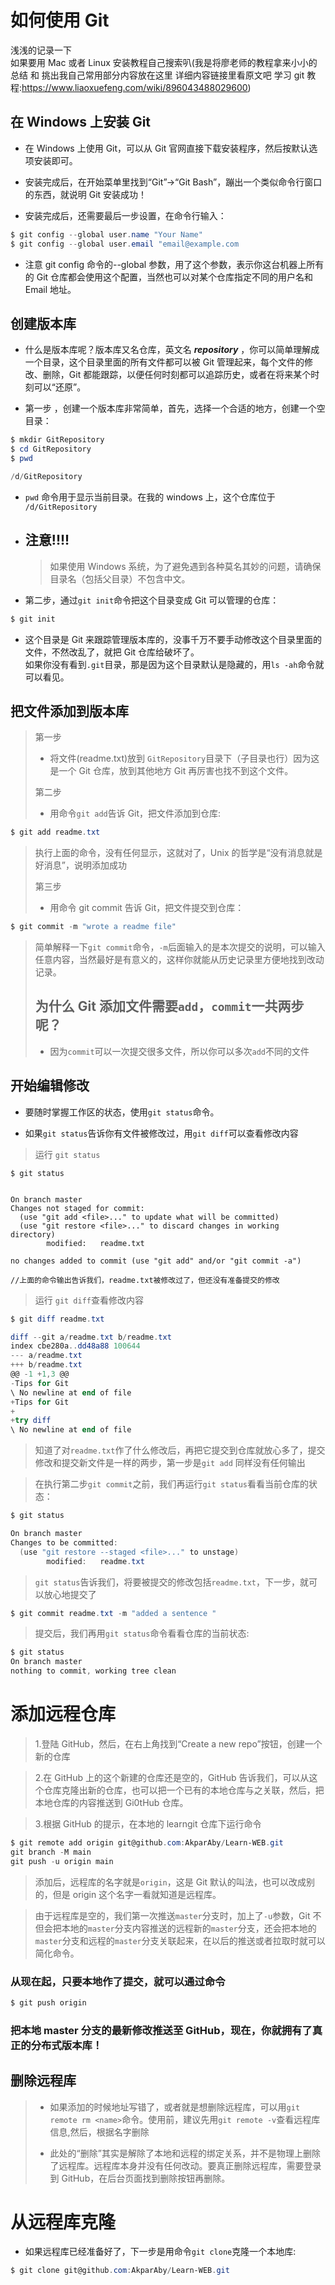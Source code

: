# 如何使用 Git

浅浅的记录一下 </br>
如果要用 Mac 或者 Linux 安装教程自己搜索叭(我是将廖老师的教程拿来小小的总结 和 挑出我自己常用部分内容放在这里 详细内容链接里看原文吧 学习 git 教程:https://www.liaoxuefeng.com/wiki/896043488029600)

## 在 Windows 上安装 Git

- 在 Windows 上使用 Git，可以从 Git 官网直接下载安装程序，然后按默认选项安装即可。

- 安装完成后，在开始菜单里找到“Git”->“Git Bash”，蹦出一个类似命令行窗口的东西，就说明 Git 安装成功！

- 安装完成后，还需要最后一步设置，在命令行输入：

```powershell
$ git config --global user.name "Your Name"
$ git config --global user.email "email@example.com
```

- 注意 git config 命令的--global 参数，用了这个参数，表示你这台机器上所有的 Git 仓库都会使用这个配置，当然也可以对某个仓库指定不同的用户名和 Email 地址。

## 创建版本库

- 什么是版本库呢？版本库又名仓库，英文名 _**repository**_ ，你可以简单理解成一个目录，这个目录里面的所有文件都可以被 Git 管理起来，每个文件的修改、删除，Git 都能跟踪，以便任何时刻都可以追踪历史，或者在将来某个时刻可以“还原”。

- 第一步 ，创建一个版本库非常简单，首先，选择一个合适的地方，创建一个空目录：

```powershell
$ mkdir GitRepository
$ cd GitRepository
$ pwd

/d/GitRepository
```

- `pwd` 命令用于显示当前目录。在我的 windows 上，这个仓库位于 `/d/GitRepository`

- ## 注意!!!!

  > 如果使用 Windows 系统，为了避免遇到各种莫名其妙的问题，请确保目录名（包括父目录）不包含中文。

- 第二步，通过`git init`命令把这个目录变成 Git 可以管理的仓库：

```powershell
$ git init
```

- 这个目录是 Git 来跟踪管理版本库的，没事千万不要手动修改这个目录里面的文件，不然改乱了，就把 Git 仓库给破坏了。  
  如果你没有看到`.git`目录，那是因为这个目录默认是隐藏的，用`ls -ah`命令就可以看见。

## 把文件添加到版本库

> 第一步
>
> - 将文件(readme.txt)放到 `GitRepository`目录下（子目录也行）因为这是一个 Git 仓库，放到其他地方 Git 再厉害也找不到这个文件。
>
> 第二步
>
> - 用命令`git add`告诉 Git，把文件添加到仓库:

```powershell
$ git add readme.txt
```

> 执行上面的命令，没有任何显示，这就对了，Unix 的哲学是“没有消息就是好消息”，说明添加成功
>
> 第三步
>
> - 用命令 git commit 告诉 Git，把文件提交到仓库：

```powershell
$ git commit -m "wrote a readme file"
```

> 简单解释一下`git commit`命令，`-m`后面输入的是本次提交的说明，可以输入任意内容，当然最好是有意义的，这样你就能从历史记录里方便地找到改动记录。
>
> ## 为什么 Git 添加文件需要`add`，`commit`一共两步呢？
>
> - 因为`commit`可以一次提交很多文件，所以你可以多次`add`不同的文件

## 开始编辑修改

- 要随时掌握工作区的状态，使用`git status`命令。

- 如果`git status`告诉你有文件被修改过，用`git diff`可以查看修改内容

> 运行 `git status`

```
$ git status


On branch master
Changes not staged for commit:
  (use "git add <file>..." to update what will be committed)
  (use "git restore <file>..." to discard changes in working directory)
        modified:   readme.txt

no changes added to commit (use "git add" and/or "git commit -a")

//上面的命令输出告诉我们，readme.txt被修改过了，但还没有准备提交的修改
```

> 运行 `git diff`查看修改内容

```powershell
$ git diff readme.txt

diff --git a/readme.txt b/readme.txt
index cbe280a..dd48a88 100644
--- a/readme.txt
+++ b/readme.txt
@@ -1 +1,3 @@
-Tips for Git
\ No newline at end of file
+Tips for Git
+
+try diff
\ No newline at end of file
```

> 知道了对`readme.txt`作了什么修改后，再把它提交到仓库就放心多了，提交修改和提交新文件是一样的两步，第一步是`git add` 同样没有任何输出

> 在执行第二步`git commit`之前，我们再运行`git status`看看当前仓库的状态：

```powershell
$ git status 

On branch master
Changes to be committed:
  (use "git restore --staged <file>..." to unstage)
        modified:   readme.txt
```

> `git status`告诉我们，将要被提交的修改包括`readme.txt`，下一步，就可以放心地提交了

```powershell
$ git commit readme.txt -m "added a sentence "

```

> 提交后，我们再用`git status`命令看看仓库的当前状态:

```powershell
$ git status
On branch master
nothing to commit, working tree clean
```

# 添加远程仓库

> 1.登陆 GitHub，然后，在右上角找到“Create a new repo”按钮，创建一个新的仓库

> 2.在 GitHub 上的这个新建的仓库还是空的，GitHub 告诉我们，可以从这个仓库克隆出新的仓库，也可以把一个已有的本地仓库与之关联，然后，把本地仓库的内容推送到 Gi0tHub 仓库。

> 3.根据 GitHub 的提示，在本地的 learngit 仓库下运行命令

```powershell
$ git remote add origin git@github.com:AkparAby/Learn-WEB.git
git branch -M main
git push -u origin main
```

> 添加后，远程库的名字就是`origin`，这是 Git 默认的叫法，也可以改成别的，但是 origin 这个名字一看就知道是远程库。

> 由于远程库是空的，我们第一次推送`master`分支时，加上了`-u`参数，Git 不但会把本地的`master`分支内容推送的远程新的`master`分支，还会把本地的`master`分支和远程的`master`分支关联起来，在以后的推送或者拉取时就可以简化命令。

### 从现在起，只要本地作了提交，就可以通过命令

```powershell
$ git push origin
```

### 把本地 master 分支的最新修改推送至 GitHub，现在，你就拥有了真正的分布式版本库！

## 删除远程库

> - 如果添加的时候地址写错了，或者就是想删除远程库，可以用`git remote rm <name>`命令。使用前，建议先用`git remote -v`查看远程库信息,然后，根据名字删除
>
> - 此处的“删除”其实是解除了本地和远程的绑定关系，并不是物理上删除了远程库。远程库本身并没有任何改动。要真正删除远程库，需要登录到 GitHub，在后台页面找到删除按钮再删除。

# 从远程库克隆

- 如果远程库已经准备好了，下一步是用命令`git clone`克隆一个本地库:

```powershell
$ git clone git@github.com:AkparAby/Learn-WEB.git
```
